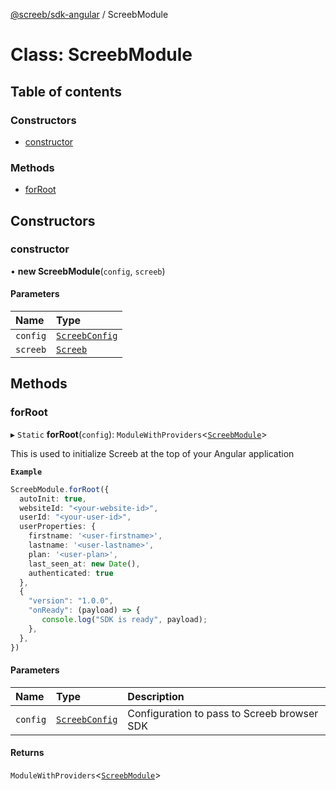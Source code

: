 [@screeb/sdk-angular](../README.md) / ScreebModule

# Class: ScreebModule

## Table of contents

### Constructors

- [constructor](ScreebModule.md#constructor)

### Methods

- [forRoot](ScreebModule.md#forroot)

## Constructors

### constructor

• **new ScreebModule**(`config`, `screeb`)

#### Parameters

| Name | Type |
| :------ | :------ |
| `config` | [`ScreebConfig`](ScreebConfig.md) |
| `screeb` | [`Screeb`](Screeb.md) |

## Methods

### forRoot

▸ `Static` **forRoot**(`config`): `ModuleWithProviders`<[`ScreebModule`](ScreebModule.md)\>

This is used to initialize Screeb at the top of your Angular application

**`Example`**

```ts
ScreebModule.forRoot({
  autoInit: true,
  websiteId: "<your-website-id>",
  userId: "<your-user-id>",
  userProperties: {
    firstname: '<user-firstname>',
    lastname: '<user-lastname>',
    plan: '<user-plan>',
    last_seen_at: new Date(),
    authenticated: true
  },
  {
    "version": "1.0.0",
    "onReady": (payload) => {
       console.log("SDK is ready", payload);
    },
  },
})
```

#### Parameters

| Name | Type | Description |
| :------ | :------ | :------ |
| `config` | [`ScreebConfig`](ScreebConfig.md) | Configuration to pass to Screeb browser SDK |

#### Returns

`ModuleWithProviders`<[`ScreebModule`](ScreebModule.md)\>
